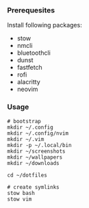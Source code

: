 ### Prerequesites

Install following packages:

* stow
* nmcli
* bluetoothcli
* dunst
* fastfetch
* rofi
* alacritty
* neovim

### Usage

```
# bootstrap
mkdir ~/.config
mkdir ~/.config/nvim
mkdir ~/.vim
mkdir -p ~/.local/bin 
mkdir ~/screenshots
mkdir ~/wallpapers
mkdir ~/downloads

cd ~/dotfiles

# create symlinks
stow bash
stow vim
```

